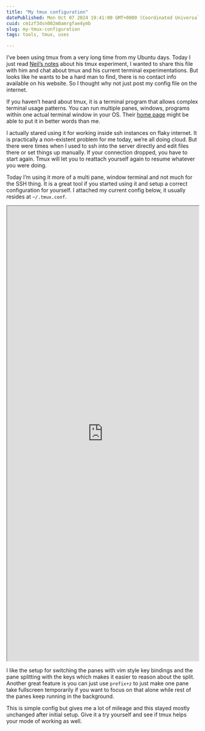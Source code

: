 ```yaml
---
title: "My tmux configuration"
datePublished: Mon Oct 07 2024 19:41:00 GMT+0000 (Coordinated Universal Time)
cuid: cm1zf3dsn002m0amrgfae4ymb
slug: my-tmux-configuration
tags: tools, tmux, uses

---
```


I’ve been using tmux from a very long time from my Ubuntu days. Today I just read [Neil’s notes](https://neilzone.co.uk/2024/10/tmux-my-notes-so-far/) about his tmux experiment, I wanted to share this file with him and chat about tmux and his current terminal experimentations. But looks like he wants to be a hard man to find, there is no contact info available on his website. So I thought why not just post my config file on the internet.

If you haven’t heard about tmux, it is a terminal program that allows complex terminal usage patterns. You can run multiple panes, windows, programs within one actual terminal window in your OS. Their [home page](https://github.com/tmux/tmux/wiki/Getting-Started) might be able to put it in better words than me.

I actually stared using it for working inside ssh instances on flaky internet. It is practically a non-existent problem for me today, we’re all doing cloud. But there were times when I used to ssh into the server directly and edit files there or set things up manually. If your connection dropped, you have to start again. Tmux will let you to reattach yourself again to resume whatever you were doing.

Today I’m using it more of a multi pane, window terminal and not much for the SSH thing. It is a great tool if you started using it and setup a correct configuration for yourself. I attached my current config below, it usually resides at `~/.tmux.conf`.

<iframe style="width:100%;height:1192px" src="https://emgithub.com/iframe.html?target=https%3A%2F%2Fgithub.com%2Fshivenigma%2Fdotfiles%2Fblob%2Fmaster%2F.tmux.conf&amp;style=default&amp;type=code&amp;showBorder=on&amp;showLineNumbers=on&amp;showFileMeta=on&amp;showFullPath=on&amp;showCopy=on"></iframe>

I like the setup for switching the panes with vim style key bindings and the pane splitting with the keys which makes it easier to reason about the split. Another great feature is you can just use `prefix+z` to just make one pane take fullscreen temporarily if you want to focus on that alone while rest of the panes keep running in the background.

This is simple config but gives me a lot of mileage and this stayed mostly unchanged after initial setup. Give it a try yourself and see if tmux helps your mode of working as well.